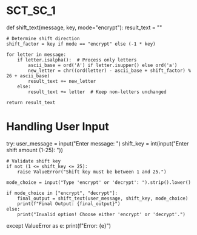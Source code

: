 # SCT_SC_1
def shift_text(message, key, mode="encrypt"):
    result_text = ""

    # Determine shift direction
    shift_factor = key if mode == "encrypt" else (-1 * key)

    for letter in message:
        if letter.isalpha():  # Process only letters
            ascii_base = ord('A') if letter.isupper() else ord('a')
            new_letter = chr((ord(letter) - ascii_base + shift_factor) % 26 + ascii_base)
            result_text += new_letter
        else:
            result_text += letter  # Keep non-letters unchanged

    return result_text


# Handling User Input
try:
    user_message = input("Enter message: ")
    shift_key = int(input("Enter shift amount (1-25): "))

    # Validate shift key
    if not (1 <= shift_key <= 25):
        raise ValueError("Shift key must be between 1 and 25.")

    mode_choice = input("Type 'encrypt' or 'decrypt': ").strip().lower()

    if mode_choice in ["encrypt", "decrypt"]:
        final_output = shift_text(user_message, shift_key, mode_choice)
        print(f"Final Output: {final_output}")
    else:
        print("Invalid option! Choose either 'encrypt' or 'decrypt'.")

except ValueError as e:
    print(f"Error: {e}")
